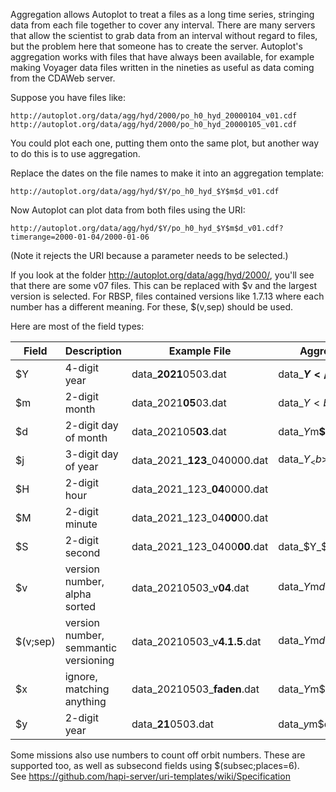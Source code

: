 Aggregation allows Autoplot to treat a files as a long time series, stringing
data from each file together to cover any interval.  There are many servers
that allow the scientist to grab data from an interval without regard to
files, but the problem here that someone has to create the server.  Autoplot's
aggregation works with files that have always been available, for example making 
Voyager data files written in the nineties as useful as data coming from the 
CDAWeb server.

Suppose you have files like:

~~~~~
http://autoplot.org/data/agg/hyd/2000/po_h0_hyd_20000104_v01.cdf
http://autoplot.org/data/agg/hyd/2000/po_h0_hyd_20000105_v01.cdf
~~~~~

You could plot each one, putting them onto the same plot, but another way to
do this is to use aggregation.

Replace the dates on the file names to make it into an aggregation template:
~~~~~
http://autoplot.org/data/agg/hyd/$Y/po_h0_hyd_$Y$m$d_v01.cdf
~~~~~

Now Autoplot can plot data from both files using the URI:
~~~~~
http://autoplot.org/data/agg/hyd/$Y/po_h0_hyd_$Y$m$d_v01.cdf?timerange=2000-01-04/2000-01-06
~~~~~
(Note it rejects the URI because a parameter needs to be selected.)

If you look at the folder http://autoplot.org/data/agg/hyd/2000/, you'll see
that there are some v07 files.  This can be replaced with $v and the largest
version is selected.  For RBSP, files contained versions like 1.7.13 where each
number has a different meaning.  For these, $(v,sep) should be used.  

Here are most of the field types:

| Field | Description | Example File | Aggregation |
| -- | --- | --- | --- |
| $Y | 4-digit year | data_<b>2021</b>0503.dat | data_<b>$Y</b>$m$d.dat |
| $m | 2-digit month | data_2021<b>05</b>03.dat | data_$Y<b>$m</b>$d.dat |
| $d | 2-digit day of month | data_202105<b>03</b>.dat | data_$Y$m<b>$d</b>.dat |
| $j | 3-digit day of year | data_2021_<b>123</b>_040000.dat | data_$Y_<b>$j</b>_$H$M$S.dat |
| $H | 2-digit hour | data_2021_123_<b>04</b>0000.dat | |
| $M | 2-digit minute | data_2021_123_04<b>00</b>00.dat | |
| $S | 2-digit second | data_2021_123_0400<b>00</b>.dat | data_$Y_$j_$H$M$S.dat |
| $v | version number, alpha sorted | data_20210503_v<b>04</b>.dat | data_$Y$m$d_v$v.dat |
| $(v;sep) |version number, semmantic versioning | data_20210503_v<b>4.1.5</b>.dat | data_$Y$m$d_v$(v,sep).dat |
| $x | ignore, matching anything | data_20210503_<b>faden</b>.dat | data_$Y$m$d_$x.dat |
| $y | 2-digit year | data_<b>21</b>0503.dat  | data_$y$m$d.dat |

Some missions also use numbers to count off orbit numbers.  These are supported
too, as well as subsecond fields using $(subsec;places=6).  
See https://github.com/hapi-server/uri-templates/wiki/Specification


